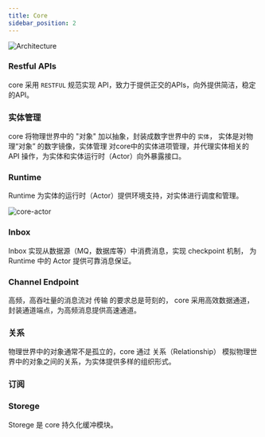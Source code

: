 ```yaml
---
title: Core
sidebar_position: 2
---
```




![Architecture](/images/core/architecture.png)


### Restful APIs

core 采用 `RESTFUL` 规范实现 API，致力于提供正交的APIs，向外提供简洁，稳定的API。


### 实体管理

core 将物理世界中的 "对象" 加以抽象，封装成数字世界中的 `实体`， 实体是对物理“对象” 的数字镜像，实体管理 对core中的实体进项管理，并代理实体相关的 API 操作，为实体和实体运行时（Actor）向外暴露接口。

### Runtime

Runtime 为实体的运行时（Actor）提供环境支持，对实体进行调度和管理。


![core-actor](/images/core/architecture-actor.png)


### Inbox

Inbox 实现从数据源（MQ，数据库等）中消费消息，实现 checkpoint 机制， 为 Runtime 中的 Actor 提供可靠消息保证。


### Channel Endpoint

高频，高吞吐量的消息流对 传输 的要求总是苛刻的， core 采用高效数据通道， 封装通道端点，为高频消息提供高速通道。

### 关系

物理世界中的对象通常不是孤立的，core 通过 关系（Relationship） 模拟物理世界中的对象之间的关系，为实体提供多样的组织形式。

### 订阅


### Storege

Storege 是 core 持久化缓冲模块。

